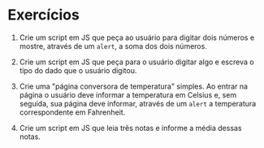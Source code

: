 # Exercícios
1. Crie um script em JS que peça ao usuário para digitar dois números e mostre, através de um `alert`, a soma dos dois números.

2. Crie um script em JS que peça para o usuário digitar algo e escreva o tipo do dado que o usuário digitou.

3. Crie uma "página conversora de temperatura" simples. Ao entrar na página o usuário deve informar a temperatura em Celsius e, sem seguida, sua página deve informar, através de um `alert` a temperatura correspondente em Fahrenheit.

4. Crie um script em JS que leia três notas e informe a média dessas notas.